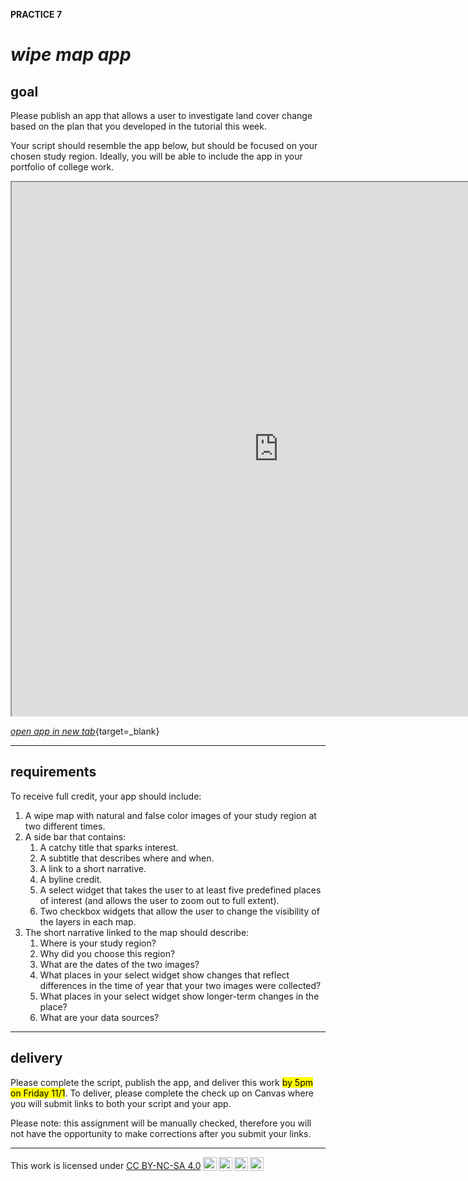 __PRACTICE 7__ 

# __*wipe map app*__  

## __goal__  

Please publish an app that allows a user to investigate land cover change based on the plan that you developed in the tutorial this week.  

Your script should resemble the app below, but should be focused on your chosen study region. Ideally, you will be able to include the app in your portfolio of college work. 

<iframe
  src="https://ee-patterns.projects.earthengine.app/view/practice-07"
  style="width:854px; height:854px"
></iframe>  

[_open app in new tab_](https://ee-patterns.projects.earthengine.app/view/practice-07){target=_blank}

---  

## __requirements__  

To receive full credit, your app should include: 

1. A wipe map with natural and false color images of your study region at two different times.    
2. A side bar that contains:  
    1. A catchy title that sparks interest.
    2. A subtitle that describes where and when. 
    3. A link to a short narrative. 
    4. A byline credit. 
    5. A select widget that takes the user to at least five predefined places of interest (and allows the user to zoom out to full extent).   
    6. Two checkbox widgets that allow the user to change the visibility of the layers in each map.  
3. The short narrative linked to the map should describe:  
    1. Where is your study region?
    2. Why did you choose this region?
    3. What are the dates of the two images?
    4. What places in your select widget show changes that reflect differences in the time of year that your two images were collected? 
    5. What places in your select widget show longer-term changes in the place?  
    6. What are your data sources?    

---  

## __delivery__  

Please complete the script, publish the app, and deliver this work <mark>by 5pm on Friday 11/1</mark>. To deliver, please complete the check up on Canvas where you will submit links to both your script and your app. 

Please note: this assignment will be manually checked, therefore you will not have the opportunity to make corrections after you submit your links.  

---

<p xmlns:cc="http://creativecommons.org/ns#" >This work is licensed under <a href="https://creativecommons.org/licenses/by-nc-sa/4.0/?ref=chooser-v1" target="_blank" rel="license noopener noreferrer" style="display:inline-block;">CC BY-NC-SA 4.0<img style="height:22px!important;margin-left:3px;vertical-align:text-bottom;" src="https://mirrors.creativecommons.org/presskit/icons/cc.svg?ref=chooser-v1" alt=""><img style="height:22px!important;margin-left:3px;vertical-align:text-bottom;" src="https://mirrors.creativecommons.org/presskit/icons/by.svg?ref=chooser-v1" alt=""><img style="height:22px!important;margin-left:3px;vertical-align:text-bottom;" src="https://mirrors.creativecommons.org/presskit/icons/nc.svg?ref=chooser-v1" alt=""><img style="height:22px!important;margin-left:3px;vertical-align:text-bottom;" src="https://mirrors.creativecommons.org/presskit/icons/sa.svg?ref=chooser-v1" alt=""></a></p>